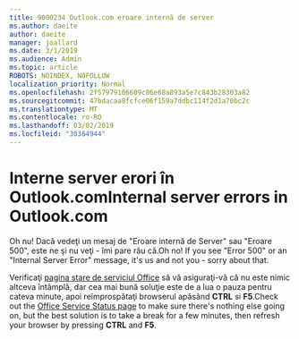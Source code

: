 ```yaml
---
title: 9000234 Outlook.com eroare internă de server
ms.author: daeite
author: daeite
manager: joallard
ms.date: 3/1/2019
ms.audience: Admin
ms.topic: article
ROBOTS: NOINDEX, NOFOLLOW
localization_priority: Normal
ms.openlocfilehash: 2f57979106609c06e68a893a5e7c843b28303a82
ms.sourcegitcommit: 47bdacaa8fcfce06f159a7ddbc114f2d1a70bc2c
ms.translationtype: MT
ms.contentlocale: ro-RO
ms.lasthandoff: 03/02/2019
ms.locfileid: "30364944"
---
```

# <a name="internal-server-errors-in-outlookcom"></a><span data-ttu-id="60570-102">Interne server erori în Outlook.com</span><span class="sxs-lookup"><span data-stu-id="60570-102">Internal server errors in Outlook.com</span></span>

<span data-ttu-id="60570-p101">Oh nu! Dacă vedeţi un mesaj de "Eroare internă de Server" sau "Eroare 500", este ne şi nu veţi - îmi pare rău că.</span><span class="sxs-lookup"><span data-stu-id="60570-p101">Oh no! If you see "Error 500" or an "Internal Server Error" message, it's us and not you - sorry about that.</span></span>

<span data-ttu-id="60570-105">Verificaţi [pagina stare de serviciul Office](https://portal.office.com/servicestatus) să vă asiguraţi-vă că nu este nimic altceva întâmplă, dar cea mai bună soluţie este de a lua o pauza pentru cateva minute, apoi reîmprospătaţi browserul apăsând **CTRL** si **F5**.</span><span class="sxs-lookup"><span data-stu-id="60570-105">Check out the [Office Service Status page](https://portal.office.com/servicestatus) to make sure there's nothing else going on, but the best solution is to take a break for a few minutes, then refresh your browser by pressing **CTRL** and **F5**.</span></span>